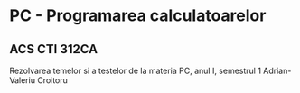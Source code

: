 
# PC - Programarea calculatoarelor
## ACS CTI 312CA

Rezolvarea temelor si a testelor de la materia PC, anul I, semestrul 1
Adrian-Valeriu Croitoru




